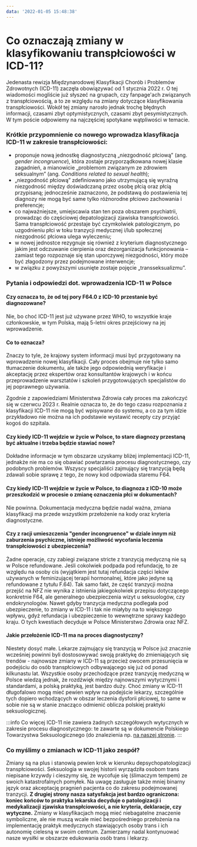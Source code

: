```yaml
---
data: '2022-01-05 15:48:38'
---
```

# Co oznaczają zmiany w klasyfikowaniu transpłciowości w ICD-11?

Jedenasta rewizja Międzynarodowej Klasyfikacji Chorób  i Problemów Zdrowotnych (ICD-11) zaczęła obowiązywać od 1 stycznia 2022 r. O tej wiadomości mogliście już słyszeć na grupach, czy fanpage'ach związanych z transpłciowością, a to ze względu na zmiany dotyczące klasyfikowania transpłciowości. Wokół tej zmiany narosło jednak trochę błędnych informacji, czasami zbyt optymistycznych, czasami zbyt pesymistycznych. W tym poście odpowiemy na najczęściej spotykane wątpliwości w temacie.

### Krótkie przypomnienie co nowego wprowadza klasyfikacja ICD-11 w zakresie transpłciowości:
-	proponuje nową jednostkę diagnostyczną „niezgodność płciową” (ang. *gender incongruence*), która zostaje przyporządkowana nowej klasie zagadnień, a mianowicie „problemom związanym ze zdrowiem seksualnym” (ang. *Conditions related to sexual health*);
-	„niezgodność płciową” zdefiniowano jako utrzymującą się wyraźną niezgodność między doświadczaną przez osobę płcią oraz płcią przypisaną; jednocześnie zaznaczono, że podstawą do postawienia tej diagnozy nie mogą być same tylko różnorodne płciowo zachowania i preferencje;
-	co najważniejsze, umiejscawia stan ten poza obszarem psychiatrii, prowadząc do częściowej depatologizacji zjawiska transpłciowości. Sama transpłciowość przestaje być czymkolwiek patologicznym, po uzgodnieniu płci w toku tranzycji medycznej i/lub społecznej niezgodność płciowa ulega wyleczeniu;
-	w nowej jednostce rezygnuje się również z kryterium diagnostycznego jakim jest odczuwanie cierpienia oraz dezorganizacja funkcjonowania – zamiast tego rozpoznaje się stan uporczywej niezgodności, który może być złagodzony przez podejmowane interwencje;
-	w związku z powyższymi usunięte zostaje pojęcie „transseksualizmu”.

### Pytania i odpowiedzi dot. wprowadzenia ICD-11 w Polsce

#### **Czy oznacza to, że od tej pory F64.0 z ICD-10 przestanie być diagnozowane?**

Nie, bo choć ICD-11 jest już używane przez WHO, to wszystkie kraje członkowskie, w tym Polska, mają 5-letni okres przejściowy na jej wprowadzenie. 

#### **Co to oznacza?** 

Znaczy to tyle, że krajowy system informacji musi być przygotowany na wprowadzenie nowej klasyfikacji. Cały proces obejmuje nie tylko samo tłumaczenie dokumentu, ale także jego odpowiednią weryfikacje i akceptację przez ekspertów oraz konsultantów krajowych i w końcu przeprowadzenie warsztatów i szkoleń przygotowujących specjalistów do jej poprawnego używania. 

Zgodnie z zapowiedziami Ministerstwa Zdrowia cały proces ma zakończyć się w czerwcu 2023 r. Realnie oznacza to, że do tego czasu rozpoznania z klasyfikacji ICD-11 nie mogą być wpisywane do systemu, a co za tym idzie przykładowo nie można na ich podstawie wystawić recepty czy przyjąć kogoś do szpitala. 

#### **Czy kiedy ICD-11 wejdzie w życie w Polsce, to stare diagnozy przestaną być aktualne i trzeba będzie stawiać nowe?**

Dokładne informacje w tym obszarze uzyskamy bliżej implementacji ICD-11, jednakże nie ma co się obawiać powtarzania procesu diagnostycznego, czy podobnych problemów. Wszyscy specjaliści zajmujący się tranzycją będą zdawali sobie sprawę z tego, że nowy kod odpowiada staremu F64.

#### **Czy kiedy ICD-11 wejdzie w życie w Polsce, to diagnoza z ICD-10 może przeszkodzić w procesie o zmianę oznaczenia płci w dokumentach?**

Nie powinna. Dokumentacja medyczna będzie nadal ważna, zmiana klasyfikacji ma przede wszystkim przełożenie na kody oraz kryteria diagnostyczne.


#### **Czy z racji umieszczenia "gender incongruence" w dziale innym niż zaburzenia psychiczne, istnieje możliwość wycofania leczenia transpłciowości z ubezpieczenia?**

Żadne operacje, czy zabiegi związane stricte z tranzycją medyczną nie są w Polsce refundowane. Jeśli cokolwiek podpada pod refundację, to ze względu na osoby cis (wyjątkiem jest tutaj refundacja części leków używanych w feminizującej terapii hormonalnej, które jako jedyne są refundowane z tytułu F.64). Tak samo fakt, że część tranzycji można przejść na NFZ nie wynika z istnienia jakiegokolwiek przepisu dotyczącego konkretnie F64, ale generalnego ubezpieczenia wizyt u seksuologów, czy endokrynologów. Nawet gdyby tranzycja medyczna podlegała pod ubezpieczenie, to zmiany w ICD-11 i tak nie miałyby na to większego wpływu, gdyż refundacja i ubezpieczenie to wewnętrzne sprawy każdego kraju. O tych kwestiach decyduje w Polsce Ministerstwo Zdrowia oraz NFZ.


#### **Jakie przełożenie ICD-11 ma na proces diagnostyczny?**

Niestety dosyć małe. Lekarze zajmujący się tranzycją w Polsce już znacznie wcześniej powinni byli dostosowywać swoją praktykę do zmieniających się trendów - najnowsze zmiany w ICD-11 są przecież owocem przesunięcia w podejściu do osób transpłciowych odbywającego się już od ponad kilkunastu lat. Wszystkie osoby przechodzące przez tranzycję medyczną w Polsce wiedzą jednak, że rozdźwięk między najnowszymi wytycznymi i standardami, a polską praktyką, jest bardzo duży. Choć zmiany w ICD-11 długofalowo mogą mieć pewien wpływ na podejście lekarzy, szczególnie tych dopiero wchodzących w obszar leczenia dysforii płciowej, to same w sobie nie są w stanie znacząco odmienić oblicza polskiej praktyki seksuologicznej. 

:::info
Co więcej ICD-11 nie zawiera żadnych szczegółowych wytycznych w zakresie procesu diagnostycznego: te zawarte są w dokumencie Polskiego Towarzystwa Seksuologicznego (do znalezienia np. [na naszej stronie](https://tranzycja.pl/publikacje/zalecenia-pts/). 
:::

### Co myślimy o zmianach w ICD-11 jako zespół?

Zmiany są na plus i stanowią pewien krok w kierunku depsychopatologizacji transpłciowości. Seksuologia w swojej historii wyrządziła osobom trans niepisane krzywdy i cieszymy się, że wycofuje się (ślimaczym tempem) ze swoich katastrofalnych pomyłek. Na uwagę zasługuje także mniej binarny język oraz akceptację pragnień pacjenta co do zakresu podejmowanej tranzycji. **Z drugiej strony nasza satysfakcja jest bardzo ograniczona: koniec końców to praktyka lekarska decyduje o patologizacji i medykalizacji zjawiska transpłciowości, a nie kryteria, deklaracje, czy wytyczne.** Zmiany w klasyfikacjach mogą mieć niebagatelne znaczenie symboliczne, ale nie muszą wcale mieć bezpośredniego przełożenia na implementację praktyk medycznych stawiających osoby trans i ich autonomię cielesną w swoim centrum. Zamierzamy nadal kontynuować nasze wysiłki w obszarze edukowania osób trans i lekarzy.

